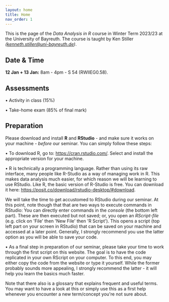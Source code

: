```yaml
---
layout: home
title: Home
nav_order: 1
---
```





This is the page of the *Data Analysis in R* course in Winter Term 2023/23 at the University of Bayreuth. The course is taught by Ken Stiller *(kenneth.stiller@uni-bayreuth.de)*. 

## Date & Time

**12 Jan + 13 Jan:** 8am - 4pm - S 54 (RWIIEG0.58). 


## Assessments

• Activity in class (15%)

• Take-home exam (85% of final mark)

## Preparation

Please download and install **R** and **RStudio** - and make sure it works on your machine - *before* our seminar. You can simply follow these steps: 

• To download R, go to: https://cran.rstudio.com/. Select and install the appropriate version for your machine.

• R is technically a programming language. Rather than using its raw interface, many people like R-Studio as a way of managing work in R. This makes data analysis much easier, for which reason we will be learning to use RStudio. Like R, the basic version of R-Studio is free. You can download it here: https://posit.co/download/rstudio-desktop/#download.

We will take the time to get accustomed to RStudio during our seminar. At this point, note though that that are two ways to execute commands in RStudio: You can directly enter commands in the *console* (the bottom left part). These are then executed but not saved; or, you open an *RScript-file* (e.g. click on 'File' then 'New File' then 'R Script'). This opens a script (top left part on your screen in RStudio) that can be saved on your machine and accessed at a later point. Generally, I strongly recommend you use the latter option as you will be able to save your code.

• As a final step in preparation of our seminar, please take your time to work through the first script on this website. The goal is to have the code replicated in your own RScript on your computer. To this end, you may either copy the code from the website or type it yourself. While the former probably sounds more appealing, I strongly recommend the latter - it will help you learn the basics much faster.

Note that there also is a glossary that explains frequent and useful terms. You may want to have a look at this or simply use this as a first help whenever you encounter a new term/concept you're not sure about.

